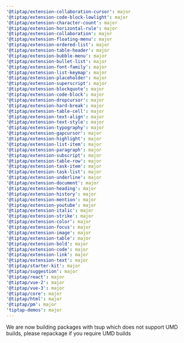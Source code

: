 ```yaml
---
'@tiptap/extension-collaboration-cursor': major
'@tiptap/extension-code-block-lowlight': major
'@tiptap/extension-character-count': major
'@tiptap/extension-horizontal-rule': major
'@tiptap/extension-collaboration': major
'@tiptap/extension-floating-menu': major
'@tiptap/extension-ordered-list': major
'@tiptap/extension-table-header': major
'@tiptap/extension-bubble-menu': major
'@tiptap/extension-bullet-list': major
'@tiptap/extension-font-family': major
'@tiptap/extension-list-keymap': major
'@tiptap/extension-placeholder': major
'@tiptap/extension-superscript': major
'@tiptap/extension-blockquote': major
'@tiptap/extension-code-block': major
'@tiptap/extension-dropcursor': major
'@tiptap/extension-hard-break': major
'@tiptap/extension-table-cell': major
'@tiptap/extension-text-align': major
'@tiptap/extension-text-style': major
'@tiptap/extension-typography': major
'@tiptap/extension-gapcursor': major
'@tiptap/extension-highlight': major
'@tiptap/extension-list-item': major
'@tiptap/extension-paragraph': major
'@tiptap/extension-subscript': major
'@tiptap/extension-table-row': major
'@tiptap/extension-task-item': major
'@tiptap/extension-task-list': major
'@tiptap/extension-underline': major
'@tiptap/extension-document': major
'@tiptap/extension-heading': major
'@tiptap/extension-history': major
'@tiptap/extension-mention': major
'@tiptap/extension-youtube': major
'@tiptap/extension-italic': major
'@tiptap/extension-strike': major
'@tiptap/extension-color': major
'@tiptap/extension-focus': major
'@tiptap/extension-image': major
'@tiptap/extension-table': major
'@tiptap/extension-bold': major
'@tiptap/extension-code': major
'@tiptap/extension-link': major
'@tiptap/extension-text': major
'@tiptap/starter-kit': major
'@tiptap/suggestion': major
'@tiptap/react': major
'@tiptap/vue-2': major
'@tiptap/vue-3': major
'@tiptap/core': major
'@tiptap/html': major
'@tiptap/pm': major
'tiptap-demos': major
---
```


We are now building packages with tsup which does not support UMD builds, please repackage if you require UMD builds
